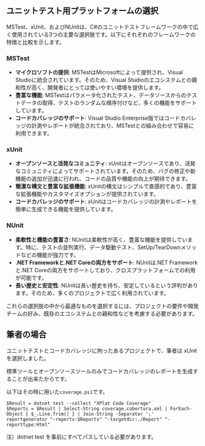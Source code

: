## ユニットテスト用プラットフォームの選択

MSTest、xUnit、およびNUnitは、C#のユニットテストフレームワークの中で広く使用されている3つの主要な選択肢です。以下にそれぞれのフレームワークの特徴と比較を示します。

### MSTest

- **マイクロソフトの提供**: MSTestはMicrosoftによって提供され、Visual Studioに統合されています。そのため、Visual Studioのエコシステムとの親和性が高く、開発者にとっては使いやすい環境を提供します。
- **豊富な機能**: MSTestはパラメータ化されたテスト、データソースからのテストデータの取得、テストのランダムな順序付けなど、多くの機能をサポートしています。
- **コードカバレッジのサポート**: Visual Studio Enterprise版ではコードカバレッジの計測やレポートが統合されており、MSTestとの組み合わせで容易に利用できます。

### xUnit

- **オープンソースと活発なコミュニティ**: xUnitはオープンソースであり、活発なコミュニティによってサポートされています。そのため、バグの修正や新機能の追加が迅速に行われ、コードの品質や機能の向上が期待できます。
- **簡潔な構文と豊富な拡張機能**: xUnitの構文はシンプルで直感的であり、豊富な拡張機能やカスタマイズオプションが提供されています。
- **コードカバレッジのサポート**: xUnitはコードカバレッジの計測やレポートを簡単に生成できる機能を提供しています。

### NUnit

- **柔軟性と機能の豊富さ**: NUnitは柔軟性が高く、豊富な機能を提供しています。特に、テストの並列実行、データ駆動テスト、SetUp/TearDownメソッドなどの機能が強力です。
- **.NET Frameworkと.NET Coreの両方をサポート**: NUnitは.NET Frameworkと.NET Coreの両方をサポートしており、クロスプラットフォームでの利用が可能です。
- **長い歴史と安定性**: NUnitは長い歴史を持ち、安定しているという評判があります。そのため、多くのプロジェクトで広く利用されています。

これらの選択肢の中から最適なものを選択するには、プロジェクトの要件や開発チームの好み、既存のエコシステムとの親和性などを考慮する必要があります。

## 筆者の場合

ユニットテストとコードカバレッジに拘ったあるプロジェクトで、筆者は xUnit を選択しました。

標準ツールとオープンソースツールのみでコードカバレッジのレポートを生成することが出来たからです。

以下はその時に用いた`coverage.ps1`です。
```
$Result = dotnet test --collect "XPlat Code Coverage"
$Reports = $Result | Select-String coverage.cobertura.xml | ForEach-Object { $_.Line.Trim() } | Join-String -Separator ';'
reportgenerator "-reports:$Reports" "-targetdir:./Report" "-reporttype:Html"
```
注）dotnet test を事前にすべてパスしている必要があります。